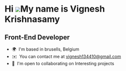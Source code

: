 Hi ![](https://user-images.githubusercontent.com/18350557/176309783-0785949b-9127-417c-8b55-ab5a4333674e.gif)My name is Vignesh Krishnasamy
===========================================================================================================================================

Front-End Developer
-------------------

*   🌍  I'm based in brusells, Belgium
*   ✉️  You can contact me at [vignesh134410@gmail.com](mailto:vignesh134410@gmail.com)
*   🤝  I'm open to collaborating on Interesting projects
